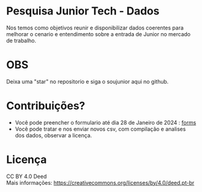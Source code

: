 # Pesquisa Junior Tech - Dados

Nos temos como objetivos reunir e disponibilizar dados coerentes para melhorar o cenario e entendimento sobre a entrada de Junior no mercado de trabalho.

# OBS
Deixa uma "star" no repositorio e siga o soujunior aqui no github.


# Contribuições?

* Você pode preencher o formulario até dia 28 de Janeiro de 2024 : [forms](https://forms.gle/HuJo3NDXXo1VZwGu7)
* Você pode tratar e nos enviar novos csv, com compilação e analises dos dados, observar a licença.

# Licença 
CC BY 4.0 Deed   
Mais informações: https://creativecommons.org/licenses/by/4.0/deed.pt-br
